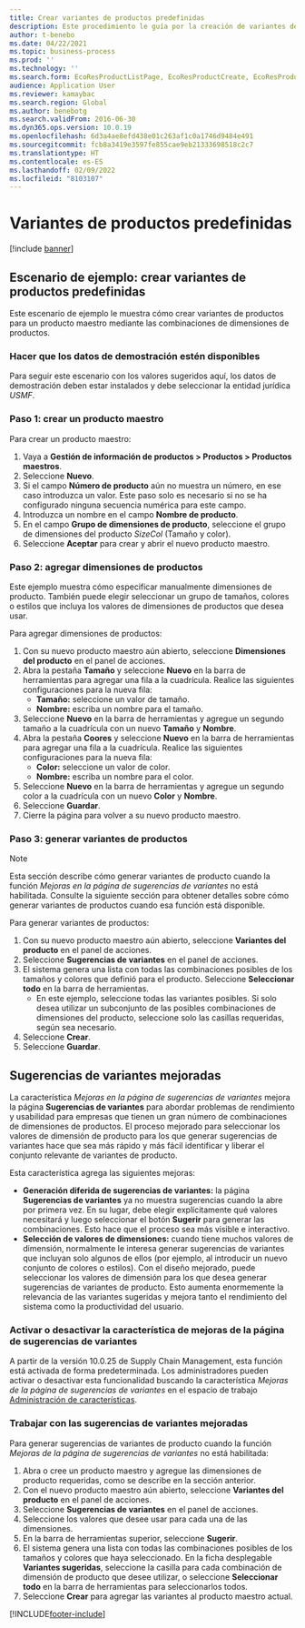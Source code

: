 ```yaml
---
title: Crear variantes de productos predefinidas
description: Este procedimiento le guía por la creación de variantes de productos para un producto maestro mediante las combinaciones de dimensiones de productos.
author: t-benebo
ms.date: 04/22/2021
ms.topic: business-process
ms.prod: ''
ms.technology: ''
ms.search.form: EcoResProductListPage, EcoResProductCreate, EcoResProductDetails, EcoResProductMasterDimension, EcoResProductVariants, EcoResProductVariantSuggestions, EcoResProductVariantsPendingReleaseFormPart, EcoResProductVariantSuggestionsEnhanced
audience: Application User
ms.reviewer: kamaybac
ms.search.region: Global
ms.author: benebotg
ms.search.validFrom: 2016-06-30
ms.dyn365.ops.version: 10.0.19
ms.openlocfilehash: 6d3a4ae8efd438e01c263af1c0a1746d9484e491
ms.sourcegitcommit: fcb8a3419e3597fe855cae9eb21333698518c2c7
ms.translationtype: HT
ms.contentlocale: es-ES
ms.lasthandoff: 02/09/2022
ms.locfileid: "8103107"
---
```

# <a name="predefined-product-variants"></a>Variantes de productos predefinidas

[!include [banner](../../includes/banner.md)]

## <a name="example-scenario-create-predefined-product-variants"></a>Escenario de ejemplo: crear variantes de productos predefinidas

Este escenario de ejemplo le muestra cómo crear variantes de productos para un producto maestro mediante las combinaciones de dimensiones de productos.

### <a name="make-demo-data-available"></a>Hacer que los datos de demostración estén disponibles

Para seguir este escenario con los valores sugeridos aquí, los datos de demostración deben estar instalados y debe seleccionar la entidad jurídica *USMF*.

### <a name="step-1-create-a-product-master"></a>Paso 1: crear un producto maestro

Para crear un producto maestro:

1. Vaya a **Gestión de información de productos > Productos > Productos maestros**.
1. Seleccione **Nuevo**.
1. Si el campo **Número de producto** aún no muestra un número, en ese caso introduzca un valor. Este paso solo es necesario si no se ha configurado ninguna secuencia numérica para este campo.
1. Introduzca un nombre en el campo **Nombre de producto**.
1. En el campo **Grupo de dimensiones de producto**, seleccione el grupo de dimensiones del producto *SizeCol* (Tamaño y color).
1. Seleccione **Aceptar** para crear y abrir el nuevo producto maestro.

### <a name="step-2-add-product-dimensions"></a>Paso 2: agregar dimensiones de productos

Este ejemplo muestra cómo especificar manualmente dimensiones de producto. También puede elegir seleccionar un grupo de tamaños, colores o estilos que incluya los valores de dimensiones de productos que desea usar.

Para agregar dimensiones de productos:

1. Con su nuevo producto maestro aún abierto, seleccione **Dimensiones del producto** en el panel de acciones.
1. Abra la pestaña **Tamaño** y seleccione **Nuevo** en la barra de herramientas para agregar una fila a la cuadrícula. Realice las siguientes configuraciones para la nueva fila:
    - **Tamaño:** seleccione un valor de tamaño.
    - **Nombre:** escriba un nombre para el tamaño.
1. Seleccione **Nuevo** en la barra de herramientas y agregue un segundo tamaño a la cuadrícula con un nuevo **Tamaño** y **Nombre**.
1. Abra la pestaña **Coores** y seleccione **Nuevo** en la barra de herramientas para agregar una fila a la cuadrícula. Realice las siguientes configuraciones para la nueva fila:
    - **Color:** seleccione un valor de color.
    - **Nombre:** escriba un nombre para el color.
1. Seleccione **Nuevo** en la barra de herramientas y agregue un segundo color a la cuadrícula con un nuevo **Color** y **Nombre**.
1. Seleccione **Guardar**.
1. Cierre la página para volver a su nuevo producto maestro.

### <a name="step-3-generate-product-variants"></a>Paso 3: generar variantes de productos

> [!NOTE]
> Esta sección describe cómo generar variantes de producto cuando la función *Mejoras en la página de sugerencias de variantes* no está habilitada. Consulte la siguiente sección para obtener detalles sobre cómo generar variantes de productos cuando esa función está disponible.

Para generar variantes de productos:

1. Con su nuevo producto maestro aún abierto, seleccione **Variantes del producto** en el panel de acciones.
1. Seleccione **Sugerencias de variantes** en el panel de acciones.
1. El sistema genera una lista con todas las combinaciones posibles de los tamaños y colores que definió para el producto. Seleccione **Seleccionar todo** en la barra de herramientas.
    - En este ejemplo, seleccione todas las variantes posibles. Si solo desea utilizar un subconjunto de las posibles combinaciones de dimensiones del producto, seleccione solo las casillas requeridas, según sea necesario.  
1. Seleccione **Crear**.
1. Seleccione **Guardar**.

## <a name="improved-variant-suggestions"></a>Sugerencias de variantes mejoradas

La característica *Mejoras en la página de sugerencias de variantes* mejora la página **Sugerencias de variantes** para abordar problemas de rendimiento y usabilidad para empresas que tienen un gran número de combinaciones de dimensiones de productos. El proceso mejorado para seleccionar los valores de dimensión de producto para los que generar sugerencias de variantes hace que sea más rápido y más fácil identificar y liberar el conjunto relevante de variantes de producto.

Esta característica agrega las siguientes mejoras:

- **Generación diferida de sugerencias de variantes:** la página **Sugerencias de variantes** ya no muestra sugerencias cuando la abre por primera vez. En su lugar, debe elegir explícitamente qué valores necesitará y luego seleccionar el botón **Sugerir** para generar las combinaciones. Esto hace que el proceso sea más visible e interactivo.
- **Selección de valores de dimensiones:** cuando tiene muchos valores de dimensión, normalmente le interesa generar sugerencias de variantes que incluyan solo algunos de ellos (por ejemplo, al introducir un nuevo conjunto de colores o estilos). Con el diseño mejorado, puede seleccionar los valores de dimensión para los que desea generar sugerencias de variantes de producto. Esto aumenta enormemente la relevancia de las variantes sugeridas y mejora tanto el rendimiento del sistema como la productividad del usuario.

### <a name="turn-the-variant-suggestions-page-improvements-feature-on-or-off"></a>Activar o desactivar la característica de mejoras de la página de sugerencias de variantes

A partir de la versión 10.0.25 de Supply Chain Management, esta función está activada de forma predeterminada. Los administradores pueden activar o desactivar esta funcionalidad buscando la característica *Mejoras de la página de sugerencias de variantes* en el espacio de trabajo [Administración de características](../../../fin-ops-core/fin-ops/get-started/feature-management/feature-management-overview.md).

### <a name="work-with-the-improved-variant-suggestions"></a>Trabajar con las sugerencias de variantes mejoradas

Para generar sugerencias de variantes de producto cuando la función *Mejoras de la página de sugerencias de variantes* no está habilitada:

1. Abra o cree un producto maestro y agregue las dimensiones de producto requeridas, como se describe en la sección anterior.
1. Con el nuevo producto maestro aún abierto, seleccione **Variantes del producto** en el panel de acciones.
1. Seleccione **Sugerencias de variantes** en el panel de acciones.
1. Seleccione los valores que desee usar para cada una de las dimensiones.
1. En la barra de herramientas superior, seleccione **Sugerir**.
1. El sistema genera una lista con todas las combinaciones posibles de los tamaños y colores que haya seleccionado. En la ficha desplegable **Variantes sugeridas**, seleccione la casilla para cada combinación de dimensión de producto que desee utilizar, o seleccione **Seleccionar todo** en la barra de herramientas para seleccionarlos todos.  
1. Seleccione **Crear** para agregar las variantes al producto maestro actual.

[!INCLUDE[footer-include](../../../includes/footer-banner.md)]
